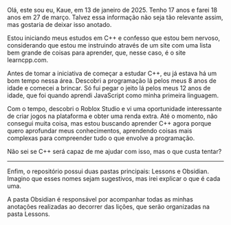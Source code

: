 Olá, este sou eu, Kaue, em 13 de janeiro de 2025. Tenho 17 anos e farei 18 anos em 27 de março.
Talvez essa informação não seja tão relevante assim, mas gostaria de deixar isso anotado.

Estou iniciando meus estudos em C++ e confesso que estou bem nervoso, considerando que estou me instruindo através de um site com uma lista bem grande de coisas para aprender, que, nesse caso, é o site learncpp.com.

Antes de tomar a iniciativa de começar a estudar C++, eu já estava há um bom tempo nessa área. Descobri a programação lá pelos meus 8 anos de idade e comecei a brincar. Só fui pegar o jeito lá pelos meus 12 anos de idade, que foi quando aprendi JavaScript como minha primeira linguagem.

Com o tempo, descobri o Roblox Studio e vi uma oportunidade interessante de criar jogos na plataforma e obter uma renda extra. Até o momento, não consegui muita coisa, mas estou buscando aprender C++ agora porque quero aprofundar meus conhecimentos, aprendendo coisas mais complexas para compreender tudo o que envolve a programação.

Não sei se C++ será capaz de me ajudar com isso, mas o que custa tentar?

---

Enfim, o repositório possui duas pastas principais: Lessons e Obsidian.
Imagino que esses nomes sejam sugestivos, mas irei explicar o que é cada uma.

A pasta Obsidian é responsável por acompanhar todas as minhas anotações realizadas ao decorrer das lições, que serão organizadas na pasta Lessons.
